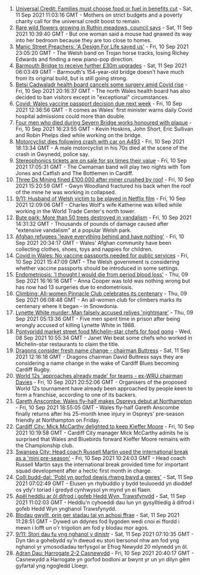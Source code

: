 1. [Universal Credit: Families must choose food or fuel in benefits cut](https://www.bbc.co.uk/news/uk-wales-58501219?at_medium=RSS&at_campaign=KARANGA) - Sat, 11 Sep 2021 11:03:16 GMT - Mothers on strict budgets and a poverty charity call for the universal credit boost to remain.
2. [Rare wild flowers growing in Ruthin meadows, council says](https://www.bbc.co.uk/news/uk-wales-58491003?at_medium=RSS&at_campaign=KARANGA) - Sat, 11 Sep 2021 10:39:40 GMT - But one woman said a mouse had gnawed its way into her bedroom because they are too close to homes.
3. [Manic Street Preachers: 'A Design For Life saved us'](https://www.bbc.co.uk/news/entertainment-arts-58460903?at_medium=RSS&at_campaign=KARANGA) - Fri, 10 Sep 2021 23:05:20 GMT - The Welsh band on Trojan horse tracks, losing Richey Edwards and finding a new piano-pop direction.
4. [Barmouth Bridge to receive further £30m upgrades](https://www.bbc.co.uk/news/uk-wales-58517351?at_medium=RSS&at_campaign=KARANGA) - Sat, 11 Sep 2021 06:03:49 GMT - Barmouth's 154-year-old bridge doesn't have much from its original build, but is still going strong.
5. [Betsi Cadwaladr health board cancels some surgery amid Covid rise](https://www.bbc.co.uk/news/uk-wales-58521865?at_medium=RSS&at_campaign=KARANGA) - Fri, 10 Sep 2021 20:16:37 GMT - The north Wales health board has also decided to ban visitors except in "exceptional" circumstances.
6. [Covid: Wales vaccine passport decision due next week](https://www.bbc.co.uk/news/uk-wales-58515771?at_medium=RSS&at_campaign=KARANGA) - Fri, 10 Sep 2021 12:36:56 GMT - It comes as Wales' first minister warns daily Covid hospital admissions could more than double.
7. [Four men who died during Severn Bridge works honoured with plaque](https://www.bbc.co.uk/news/uk-england-bristol-58512223?at_medium=RSS&at_campaign=KARANGA) - Fri, 10 Sep 2021 16:23:55 GMT - Kevin Hoskins, John Short, Eric Sullivan and Robin Phelps died while working on the bridge.
8. [Motorcyclist dies following crash with car on A493](https://www.bbc.co.uk/news/uk-wales-58523053?at_medium=RSS&at_campaign=KARANGA) - Fri, 10 Sep 2021 18:13:34 GMT - A male motorcyclist in his 70s died at the scene of the crash in Gwynedd, police say.
9. [Stereophonics tickets are on sale for six times their value](https://www.bbc.co.uk/news/uk-wales-58521295?at_medium=RSS&at_campaign=KARANGA) - Fri, 10 Sep 2021 17:05:31 GMT - The Cwmaman band will play two nights with Tom Jones and Catfish and The Bottlemen in Cardiff.
10. [Three Ds Mining fined £100,000 after miner crushed by roof](https://www.bbc.co.uk/news/uk-wales-58521289?at_medium=RSS&at_campaign=KARANGA) - Fri, 10 Sep 2021 15:20:59 GMT - Gwyn Woodland fractured his back when the roof of the mine he was working in collapsed.
11. [9/11: Husband of Welsh victim to be played in Netflix film](https://www.bbc.co.uk/news/uk-wales-58508603?at_medium=RSS&at_campaign=KARANGA) - Fri, 10 Sep 2021 12:09:06 GMT - Charles Wolf's wife Katherine was killed while working in the World Trade Center's north tower.
12. [Bute park: More than 50 trees destroyed in vandalism](https://www.bbc.co.uk/news/uk-wales-58517349?at_medium=RSS&at_campaign=KARANGA) - Fri, 10 Sep 2021 14:31:32 GMT - Thousands of pounds of damage caused after "extensive vandalism" at a popular Welsh park.
13. [Afghan refugees 'leave everything behind and have nothing'](https://www.bbc.co.uk/news/uk-wales-58523870?at_medium=RSS&at_campaign=KARANGA) - Fri, 10 Sep 2021 20:34:17 GMT - Wales' Afghan community have been collecting clothes, shoes, toys and nappies for children.
14. [Covid in Wales: No vaccine passports needed for public services](https://www.bbc.co.uk/news/uk-wales-58521379?at_medium=RSS&at_campaign=KARANGA) - Fri, 10 Sep 2021 15:47:09 GMT - The Welsh government is considering whether vaccine passports should be introduced in some settings.
15. [Endometriosis: 'I thought I would die from period blood loss'](https://www.bbc.co.uk/news/uk-wales-58506814?at_medium=RSS&at_campaign=KARANGA) - Thu, 09 Sep 2021 16:16:16 GMT - Anna Cooper was told was nothing wrong but has now had 13 surgeries due to endometriosis.
16. [Climbing: All-women Pinnacle Club celebrates its centenary](https://www.bbc.co.uk/news/uk-wales-58496185?at_medium=RSS&at_campaign=KARANGA) - Thu, 09 Sep 2021 06:08:48 GMT - An all-women club for climbers marks its centenary where it began - in Snowdonia.
17. [Lynette White murder: Man falsely accused relives 'nightmare'](https://www.bbc.co.uk/news/uk-wales-58493595?at_medium=RSS&at_campaign=KARANGA) - Thu, 09 Sep 2021 05:13:36 GMT - Five men spent time in prison after being wrongly accused of killing Lynette White in 1988.
18. [Pontypridd market street food Michelin-star chefs for food gong](https://www.bbc.co.uk/news/uk-wales-58487867?at_medium=RSS&at_campaign=KARANGA) - Wed, 08 Sep 2021 10:55:34 GMT - Janet Wei beat some chefs who worked in Michelin-star restaurants to claim the title.
19. [Dragons consider fresh name change - chairman Buttress](https://www.bbc.co.uk/sport/rugby-union/58529060?at_medium=RSS&at_campaign=KARANGA) - Sat, 11 Sep 2021 12:16:18 GMT - Dragons chairman David Buttress says they are considering a name change in the wake of Cardiff Blues becoming Cardiff Rugby.
20. [World 12s 'approaches already made' for teams - ex-WRU chairman Davies](https://www.bbc.co.uk/sport/rugby-union/58522644?at_medium=RSS&at_campaign=KARANGA) - Fri, 10 Sep 2021 20:52:06 GMT - Organisers of the proposed World 12s tournament have already been approached by people keen to form a franchise, according to one of its backers.
21. [Gareth Anscombe: Wales fly-half makes Ospreys debut at Northampton](https://www.bbc.co.uk/sport/rugby-union/58503832?at_medium=RSS&at_campaign=KARANGA) - Fri, 10 Sep 2021 18:55:05 GMT - Wales fly-half Gareth Anscombe finally returns after his 25-month knee injury in Ospreys' pre-season friendly at Northampton on Friday.
22. [Cardiff City: Mick McCarthy delighted to keep Kieffer Moore](https://www.bbc.co.uk/sport/football/58515815?at_medium=RSS&at_campaign=KARANGA) - Fri, 10 Sep 2021 10:19:58 GMT - Cardiff City manager Mick McCarthy admits he is surprised that Wales and Bluebirds forward Kieffer Moore remains with the Championship club.
23. [Swansea City: Head coach Russell Martin used the international break as a 'mini pre-season'](https://www.bbc.co.uk/sport/football/58514273?at_medium=RSS&at_campaign=KARANGA) - Fri, 10 Sep 2021 10:24:03 GMT - Head coach Russell Martin says the international break provided time for important squad development after a hectic first month in charge.
24. [Colli budd-dal: 'Pobl yn gorfod dewis rhwng bwyd a gwres'](https://www.bbc.co.uk/newyddion/58521419?at_medium=RSS&at_campaign=KARANGA) - Sat, 11 Sep 2021 07:02:49 GMT - Elusen yn rhybuddio y bydd teuluoedd yn dioddef os ydy'r toriad i gredyd cynhwysol yn mynd yn ei flaen.
25. [Apêl heddlu ar ôl difrod i gofeb Hedd Wyn, Trawsfynydd](https://www.bbc.co.uk/newyddion/58528141?at_medium=RSS&at_campaign=KARANGA) - Sat, 11 Sep 2021 11:02:03 GMT - Heddlu'n cyhoeddi dau lun yn gysylltiedig â difrod i gofeb Hedd Wyn ynghanol Trawsfynydd.
26. [Blodau gwyllt, prin ger stadau tai yn achosi ffrae](https://www.bbc.co.uk/newyddion/58515839?at_medium=RSS&at_campaign=KARANGA) - Sat, 11 Sep 2021 11:28:51 GMT - Dywed un ddynes fod llygoden wedi cnoi ei ffordd i mewn i lofft un o'r trigolion am fod y blodau mor agos.
27. [9/11: Stori dau fu yng nghanol y dinistr](https://www.bbc.co.uk/newyddion/58488106?at_medium=RSS&at_campaign=KARANGA) - Sat, 11 Sep 2021 07:10:35 GMT - Dyn tân a gohebydd sy'n dweud eu stori bersonol nhw am fod yng nghanol yr ymosodiadau terfysgol ar Efrog Newydd 20 mlynedd yn ôl.
28. [Adran Dau: Harrogate 2-2 Casnewydd](https://www.bbc.co.uk/newyddion/58523747?at_medium=RSS&at_campaign=KARANGA) - Fri, 10 Sep 2021 20:40:17 GMT - Casnewydd a Harrogate yn gorfod bodloni ar bwynt yr un yn dilyn gêm gyfartal yng ngogledd Lloegr.
